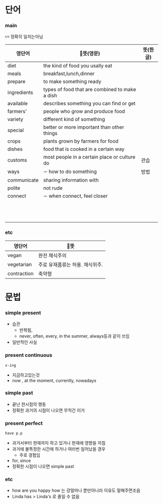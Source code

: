# 단어

### main
∽ 정확히 일치는아님

| 영단어         | 뜻(영문)                                         | 뜻(한글) |
| ----------- | ---------------------------------------------- | ----- |
| diet        | the kind of food you usally eat                |       |
| meals       | breakfast,lunch,dinner                         |       |
| prepare     | to make something ready                        |       |
| ingredients | types of food that are combined to make a dish |       |
| available   | describes something you can find or get        |       |
| farmers'    | people who grow and produce food               |       |
| variety     | different kind of something                    |       |
| special     | better or more important than other things     |       |
| crops       | plants grown by farmers for food               |       |
| dishes      | food that is cooked in a certain way           |       |
| customs     | most people in a certain place or culture do   | 관습    |
| ways        | ∽ how to do something                          | 방법    |
| communicate | sharing information with                       |       |
| polite      | not rude                                       |       |
| connect     | ∽ when connect, feel closer                    |       |
|             |                                                |       |
|             |                                                |       |
|             |                                                |       |
|             |                                                |       |
|             |                                                |       |
|             |                                                |       |
|             |                                                |       |
|             |                                                |       |
|             |                                                |       |
|             |                                                |       |
|             |                                                |       |
|             |                                                |       |

### etc
| 영단어         | 뜻                 |
| ----------- | ------------------ |
| vegan       | 완전 채식주의            |
| vegetarian  | 주로 유재품류는 허용. 채식위주. |
| contraction | 축약형                |

# 문법

### simple present
- 습관
	- 반복됨, 
	- never, often, every, in the summer, always등과 같이 쓰임
- 일반적인 사실
### present continuous
`v-ing`
- 지금하고있는것
- now , at the moment, currently, nowadays
### simple past
- 끝난 한시점의 행동
- 정확한 과거의 시점이 나오면 무적건 이거

### present perfect
`have p.p`
- 과거서부터 현재까지 하고 있거나 현재에 영향을 끼침
- 과거에 불특정한 시간에 하거나 여러번 일어났을 경우
	- 주로 경험임
- for, since
- 정확한 시점이 나오면 simple past

### etc
- how are you happy how 는 걍얼마나 뿐만아니라 이유도 말해주면조음
- Linda has > Linda's 로 줄일 수 없음
